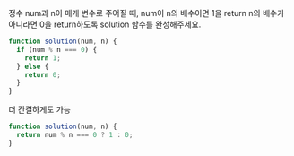 정수 num과 n이 매개 변수로 주어질 때, num이 n의 배수이면 1을 return n의 배수가 아니라면 0을 return하도록 solution 함수를 완성해주세요.

```jsx
function solution(num, n) {
  if (num % n === 0) {
    return 1;
  } else {
    return 0;
  }
}
```

더 간결하게도 가능

```jsx
function solution(num, n) {
  return num % n === 0 ? 1 : 0;
}
```

